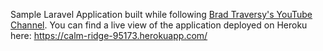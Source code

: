 Sample Laravel Application built while following [Brad Traversy's YouTube Channel](https://www.youtube.com/user/TechGuyWeb_). You can find a live view of the application deployed on Heroku here: https://calm-ridge-95173.herokuapp.com/
